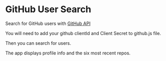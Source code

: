 # GitHub User Search

Search for GitHub users with [GitHub API](https://developer.github.com/v3/)

You will need to add your github clientId and Client Secret to github.js file.

Then you can search for users.

The app displays profile info and the six most recent repos.




